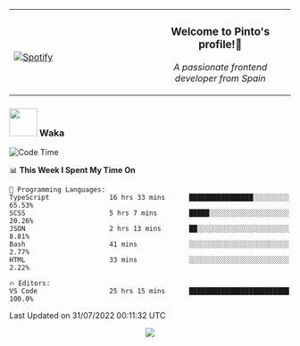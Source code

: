 <table width="100%" align="center"> 
  <tr>
  <td width="50%">
      
&nbsp; <br> [![Spotify](https://novatorem-zeta-rust.vercel.app/api/spotify)](https://open.spotify.com/user/novatorem-zeta-rust)

  </td>
  <td width="50%">
    <h3 align="center">Welcome to Pinto's profile!👋</h3>
    <p align="center"><em>A passionate frontend developer from Spain</em></p>
  </td>
  </table>

### <img src="https://media.giphy.com/media/VgCDAzcKvsR6OM0uWg/giphy.gif" width="50"> Waka

  <!--START_SECTION:waka-->
![Code Time](http://img.shields.io/badge/Code%20Time-722%20hrs%2024%20mins-blue)

📊 **This Week I Spent My Time On** 

```text
💬 Programming Languages: 
TypeScript               16 hrs 33 mins      ████████████████░░░░░░░░░   65.53% 
SCSS                     5 hrs 7 mins        █████░░░░░░░░░░░░░░░░░░░░   20.26% 
JSON                     2 hrs 13 mins       ██░░░░░░░░░░░░░░░░░░░░░░░   8.81% 
Bash                     41 mins             ░░░░░░░░░░░░░░░░░░░░░░░░░   2.77% 
HTML                     33 mins             ░░░░░░░░░░░░░░░░░░░░░░░░░   2.22%

🔥 Editors: 
VS Code                  25 hrs 15 mins      █████████████████████████   100.0%

```


 Last Updated on 31/07/2022 00:11:32 UTC
<!--END_SECTION:waka-->

<div align="center">
<img src="https://github-readme-stats-gilt-tau.vercel.app/api/top-langs/?username=pinto-hub&layout=compact&theme=dracula" />
</div>
